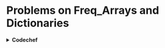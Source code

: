 # Problems on Freq_Arrays and Dictionaries

<details>
    <summary> <b> Codechef </b> </summary>

- [Chef and Dolls](https://www.codechef.com/problems/MISSP)
- [Devu and friendship testing](https://www.codechef.com/problems/CFRTEST)
- [Playing with strings](https://www.codechef.com/problems/PLAYSTR)
- [Testing Robot](https://www.codechef.com/problems/TSTROBOT)
- [Petstore](https://www.codechef.com/problems/PETSTORE)
- [Mathison and Pangrams](https://www.codechef.com/problems/MATPAN)
- [Dominant Element](https://www.codechef.com/problems/DOMINANT2)
- [Chef and digits of a number](https://www.codechef.com/problems/LONGSEQ)
- [Making a Meal](https://www.codechef.com/problems/CFMM)
- [Distinct Codes](https://www.codechef.com/problems/DISTCODE)
- [Granama Recipes](https://www.codechef.com/problems/GRANAMA)
- [Make Permutation](https://www.codechef.com/problems/MAKPERM)
- [Nobel Prize](https://www.codechef.com/problems/NOBEL)
- [Chef and Secret Ingredients](https://www.codechef.com/problems/CHEFING)
- [Chef and Equality](https://www.codechef.com/problems/CHEFEQ)
    
</details>
